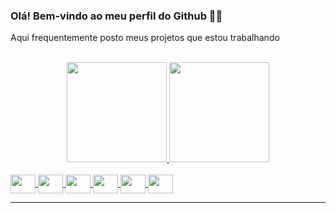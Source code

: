 <!-- Cabeçalho do arquivos -->
<h3>Olá! Bem-vindo ao meu perfil do Github 👋🏻</h3>
<p>Aqui frequentemente posto meus projetos que estou trabalhando</p> <br>

<!-- Github stats e principais linguagens -->
<div align="center">
  <a href="https://github.com/MaickTonet">
    <img height="160em" src="https://github-readme-stats.vercel.app/api?username=MaickTonet&show_icons=true&rank_icon=github&theme=dark&include_all_commits=true&count_private=true">
    <img height="160em" src="https://github-readme-stats.vercel.app/api/top-langs/?username=MaickTonet&layout=compact&theme=dark"
  </a>
</div>
  
<!-- Ícones das linguagens -->
<div style="display: inline_block"> <br>
   <a href="https://github.com/MaickTonet"> 
    <img align="center" height="30" width="40" src="https://cdn.jsdelivr.net/gh/devicons/devicon@latest/icons/javascript/javascript-original.svg"/>
    <img align="center" height="30" width="40" src="https://cdn.jsdelivr.net/gh/devicons/devicon@latest/icons/typescript/typescript-original.svg"/>
    <img align="center" height="30" width="40" src="https://cdn.jsdelivr.net/gh/devicons/devicon@latest/icons/react/react-original.svg"/>
    <img align="center" height="30" width="40" src="https://cdn.jsdelivr.net/gh/devicons/devicon@latest/icons/tailwindcss/tailwindcss-original.svg"/>
    <img align="center" height="30" width="40" src="https://cdn.jsdelivr.net/gh/devicons/devicon@latest/icons/python/python-original.svg"/>
    <img align="center" height="30" width="40" src="https://cdn.jsdelivr.net/gh/devicons/devicon/icons/postgresql/postgresql-original.svg"/>
     
   </a>
<div> <hr>
